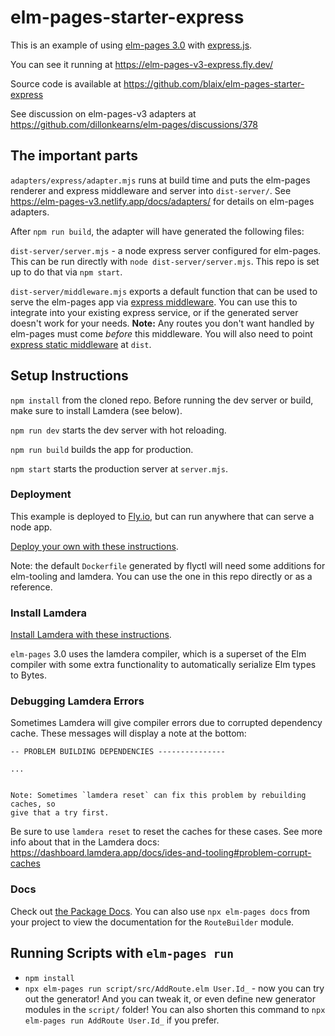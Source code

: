 # elm-pages-starter-express

This is an example of using [elm-pages 3.0](https://github.com/dillonkearns/elm-pages-v3-beta) with [express.js](https://expressjs.com/).

You can see it running at <https://elm-pages-v3-express.fly.dev/>

Source code is available at <https://github.com/blaix/elm-pages-starter-express>

See discussion on elm-pages-v3 adapters at <https://github.com/dillonkearns/elm-pages/discussions/378>

## The important parts

`adapters/express/adapter.mjs` runs at build time and puts the elm-pages renderer and express middleware and server into `dist-server/`.
See <https://elm-pages-v3.netlify.app/docs/adapters/> for details on elm-pages adapters.

After `npm run build`, the adapter will have generated the following files:

`dist-server/server.mjs` - a node express server configured for elm-pages.
This can be run directly with `node dist-server/server.mjs`.
This repo is set up to do that via `npm start`.

`dist-server/middleware.mjs` exports a default function that can be used to serve the elm-pages app via [express middleware](https://expressjs.com/en/guide/using-middleware.html).
You can use this to integrate into your existing express service, or if the generated server doesn't work for your needs.
**Note:** Any routes you don't want handled by elm-pages must come _before_ this middleware.
You will also need to point [express static middleware](https://expressjs.com/en/starter/static-files.html) at `dist`.

## Setup Instructions

`npm install` from the cloned repo. Before running the dev server or build, make sure to install Lamdera (see below).

`npm run dev` starts the dev server with hot reloading.

`npm run build` builds the app for production.

`npm start` starts the production server at `server.mjs`.

### Deployment

This example is deployed to [Fly.io](https://fly.io/), but can run anywhere that can serve a node app.

[Deploy your own with these instructions](https://fly.io/docs/languages-and-frameworks/node/).

Note: the default `Dockerfile` generated by flyctl will need some additions for elm-tooling and lamdera.
You can use the one in this repo directly or as a reference.

### Install Lamdera

[Install Lamdera with these instructions](https://dashboard.lamdera.app/docs/download).

`elm-pages` 3.0 uses the lamdera compiler, which is a superset of the Elm compiler with some extra functionality to automatically serialize Elm types to Bytes.

### Debugging Lamdera Errors

Sometimes Lamdera will give compiler errors due to corrupted dependency cache. These messages will display a note at the bottom:

```
-- PROBLEM BUILDING DEPENDENCIES ---------------

...


Note: Sometimes `lamdera reset` can fix this problem by rebuilding caches, so
give that a try first.
```

Be sure to use `lamdera reset` to reset the caches for these cases. See more info about that in the Lamdera docs: https://dashboard.lamdera.app/docs/ides-and-tooling#problem-corrupt-caches

### Docs

Check out [the Package Docs](https://package.elm-lang.org/packages/dillonkearns/elm-pages/latest/). You can also use `npx elm-pages docs` from your project to view the documentation for the `RouteBuilder` module.

## Running Scripts with `elm-pages run`

- `npm install`
- `npx elm-pages run script/src/AddRoute.elm User.Id_` - now you can try out the generator! And you can tweak it, or even define new generator modules in the `script/` folder! You can also shorten this command to `npx elm-pages run AddRoute User.Id_` if you prefer.
